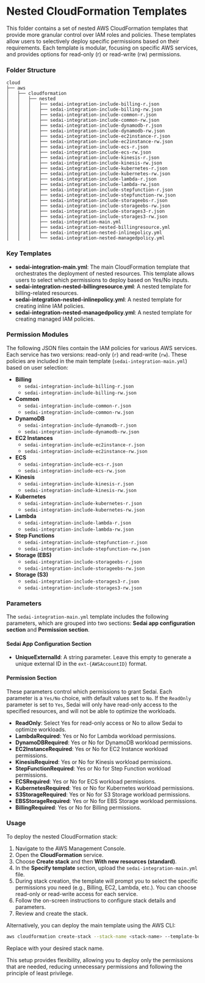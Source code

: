 # Nested CloudFormation Templates

This folder contains a set of nested AWS CloudFormation templates that provide more granular control over IAM roles and policies. These templates allow users to selectively deploy specific permissions based on their requirements. Each template is modular, focusing on specific AWS services, and provides options for read-only (r) or read-write (rw) permissions.

### Folder Structure
```
cloud
├── aws
│   ├── cloudformation
│   │   ├── nested
│   │   │   ├── sedai-integration-include-billing-r.json
│   │   │   ├── sedai-integration-include-billing-rw.json
│   │   │   ├── sedai-integration-include-common-r.json
│   │   │   ├── sedai-integration-include-common-rw.json
│   │   │   ├── sedai-integration-include-dynamodb-r.json
│   │   │   ├── sedai-integration-include-dynamodb-rw.json
│   │   │   ├── sedai-integration-include-ec2instance-r.json
│   │   │   ├── sedai-integration-include-ec2instance-rw.json
│   │   │   ├── sedai-integration-include-ecs-r.json
│   │   │   ├── sedai-integration-include-ecs-rw.json
│   │   │   ├── sedai-integration-include-kinesis-r.json
│   │   │   ├── sedai-integration-include-kinesis-rw.json
│   │   │   ├── sedai-integration-include-kubernetes-r.json
│   │   │   ├── sedai-integration-include-kubernetes-rw.json
│   │   │   ├── sedai-integration-include-lambda-r.json
│   │   │   ├── sedai-integration-include-lambda-rw.json
│   │   │   ├── sedai-integration-include-stepfunction-r.json
│   │   │   ├── sedai-integration-include-stepfunction-rw.json
│   │   │   ├── sedai-integration-include-storageebs-r.json
│   │   │   ├── sedai-integration-include-storageebs-rw.json
│   │   │   ├── sedai-integration-include-storages3-r.json
│   │   │   ├── sedai-integration-include-storages3-rw.json
│   │   │   ├── sedai-integration-main.yml
│   │   │   ├── sedai-integration-nested-billingresource.yml
│   │   │   ├── sedai-integration-nested-inlinepolicy.yml
│   │   │   └── sedai-integration-nested-managedpolicy.yml
```
### Key Templates

- **sedai-integration-main.yml**: The main CloudFormation template that orchestrates the deployment of nested resources. This template allows users to select which permissions to deploy based on Yes/No inputs.
- **sedai-integration-nested-billingresource.yml**: A nested template for billing-related resources.
- **sedai-integration-nested-inlinepolicy.yml**: A nested template for creating inline IAM policies.
- **sedai-integration-nested-managedpolicy.yml**: A nested template for creating managed IAM policies.

### Permission Modules

The following JSON files contain the IAM policies for various AWS services. Each service has two versions: read-only (`r`) and read-write (`rw`). These policies are included in the main template (`sedai-integration-main.yml`) based on user selection:

- **Billing**
  - `sedai-integration-include-billing-r.json`
  - `sedai-integration-include-billing-rw.json`
- **Common**
  - `sedai-integration-include-common-r.json`
  - `sedai-integration-include-common-rw.json`
- **DynamoDB**
  - `sedai-integration-include-dynamodb-r.json`
  - `sedai-integration-include-dynamodb-rw.json`
- **EC2 Instances**
  - `sedai-integration-include-ec2instance-r.json`
  - `sedai-integration-include-ec2instance-rw.json`
- **ECS**
  - `sedai-integration-include-ecs-r.json`
  - `sedai-integration-include-ecs-rw.json`
- **Kinesis**
  - `sedai-integration-include-kinesis-r.json`
  - `sedai-integration-include-kinesis-rw.json`
- **Kubernetes**
  - `sedai-integration-include-kubernetes-r.json`
  - `sedai-integration-include-kubernetes-rw.json`
- **Lambda**
  - `sedai-integration-include-lambda-r.json`
  - `sedai-integration-include-lambda-rw.json`
- **Step Functions**
  - `sedai-integration-include-stepfunction-r.json`
  - `sedai-integration-include-stepfunction-rw.json`
- **Storage (EBS)**
  - `sedai-integration-include-storageebs-r.json`
  - `sedai-integration-include-storageebs-rw.json`
- **Storage (S3)**
  - `sedai-integration-include-storages3-r.json`
  - `sedai-integration-include-storages3-rw.json`

### Parameters

The `sedai-integration-main.yml` template includes the following parameters, which are grouped into two sections: **Sedai app configuration section** and **Permission section**.

#### Sedai App Configuration Section

- **UniqueExternalId**: A string parameter. Leave this empty to generate a unique external ID in the `ext-{AWSAccountID}` format.

#### Permission Section

These parameters control which permissions to grant Sedai. Each parameter is a `Yes/No` choice, with default values set to `No`. If the `ReadOnly` parameter is set to `Yes`, Sedai will only have read-only access to the specified resources, and will not be able to optimize the workloads.

- **ReadOnly**: Select Yes for read-only access or No to allow Sedai to optimize workloads.
- **LambdaRequired**: Yes or No for Lambda workload permissions.
- **DynamoDBRequired**: Yes or No for DynamoDB workload permissions.
- **EC2InstanceRequired**: Yes or No for EC2 Instance workload permissions.
- **KinesisRequired**: Yes or No for Kinesis workload permissions.
- **StepFunctionRequired**: Yes or No for Step Function workload permissions.
- **ECSRequired**: Yes or No for ECS workload permissions.
- **KubernetesRequired**: Yes or No for Kubernetes workload permissions.
- **S3StorageRequired**: Yes or No for S3 Storage workload permissions.
- **EBSStorageRequired**: Yes or No for EBS Storage workload permissions.
- **BillingRequired**: Yes or No for Billing permissions.

### Usage

To deploy the nested CloudFormation stack:

1. Navigate to the AWS Management Console.
2. Open the **CloudFormation** service.
3. Choose **Create stack** and then **With new resources (standard)**.
4. In the **Specify template** section, upload the `sedai-integration-main.yml` file.
5. During stack creation, the template will prompt you to select the specific permissions you need (e.g., Billing, EC2, Lambda, etc.). You can choose read-only or read-write access for each service.
6. Follow the on-screen instructions to configure stack details and parameters.
7. Review and create the stack.

Alternatively, you can deploy the main template using the AWS CLI:

```bash
aws cloudformation create-stack --stack-name <stack-name> --template-body file://sedai-integration-main.yml
```

Replace <stack-name> with your desired stack name.

This setup provides flexibility, allowing you to deploy only the permissions that are needed, reducing unnecessary permissions and following the principle of least privilege.